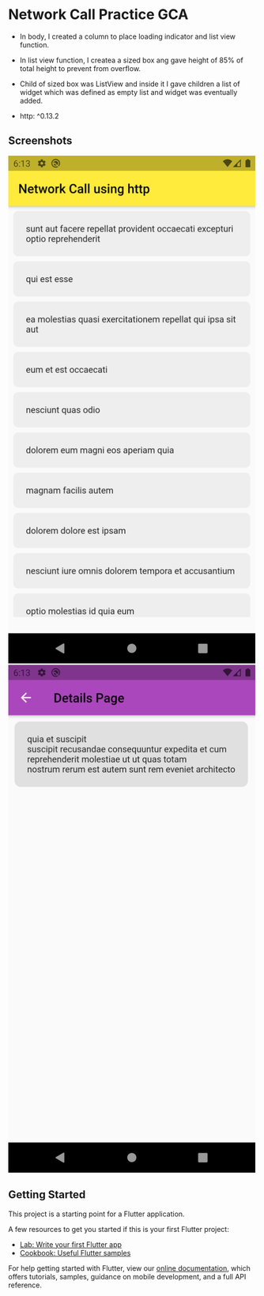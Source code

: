 # Network Call Practice GCA

- In body, I created a column to place loading indicator and list view function.
- In list view function, I createa a sized box ang gave height of 85% of total height to prevent from overflow.
- Child of sized box was ListView and inside it I gave children a list of widget which was defined as empty list and widget was eventually added.

- http: ^0.13.2

## Screenshots
<img src="images/home.png" width="500"><img src="images/details.png" width="500">


## Getting Started

This project is a starting point for a Flutter application.

A few resources to get you started if this is your first Flutter project:

- [Lab: Write your first Flutter app](https://flutter.dev/docs/get-started/codelab)
- [Cookbook: Useful Flutter samples](https://flutter.dev/docs/cookbook)

For help getting started with Flutter, view our
[online documentation](https://flutter.dev/docs), which offers tutorials,
samples, guidance on mobile development, and a full API reference.
